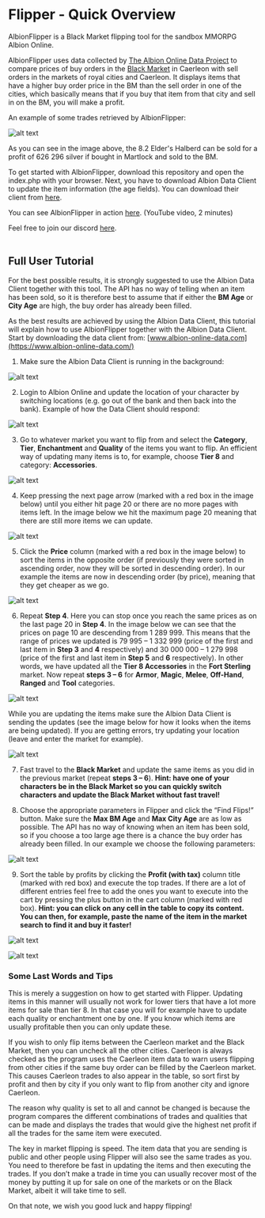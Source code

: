 # Flipper - Quick Overview
AlbionFlipper is a Black Market flipping tool for the sandbox MMORPG Albion Online.

AlbionFlipper uses data collected by [The Albion Online Data Project](https://www.albion-online-data.com/) to compare prices of buy orders in the [Black Market](https://wiki.albiononline.com/wiki/Black_Market?crf=3AYZB3G7UG&utm_source=pmax&utm_medium=cpc&utm_campaign=2PM&gclid=Cj0KCQiAifz-BRDjARIsAEElyGICyl2-9OlfLx1Uqnkg4dQPwsEvhM6YWQcnx-S_M4Un9ZQ2JPpYarwaAhP9EALw_wcB) in Caerleon with sell orders in the markets of royal cities and Caerleon. It displays items that have a higher buy order price in the BM than the sell order in one of the cities, which basically means that if you buy that item from that city and sell in on the BM, you will make a profit.

An example of some trades retrieved by AlbionFlipper:

![alt text](https://github.com/klutten99/Flipper/blob/master/images/albionflipper_example.png)

As you can see in the image above, the 8.2 Elder's Halberd can be sold for a profit of 626 296 silver if bought in Martlock and sold to the BM.

To get started with AlbionFlipper, download this repository and open the index.php with your browser. Next, you have to download Albion Data Client to update the item information (the age fields). You can download their client from [here](https://www.albion-online-data.com/).

You can see AlbionFlipper in action [here](https://www.youtube.com/watch?v=cz4VEmaDG7k&ab_channel=KillAxe22). (YouTube video, 2 minutes)

Feel free to join our discord [here](https://discord.gg/2ySkAuX).
<br/><br/>

## Full User Tutorial
For the best possible results, it is strongly suggested to use the Albion Data Client together with this tool. The API has no way of telling when an item has been sold, so it is therefore best to assume that if either the **BM Age** or **City Age** are high, the buy order has already been filled.

As the best results are achieved by using the Albion Data Client, this tutorial will explain how to use AlbionFlipper together with the Albion Data Client. Start by downloading the data client from: [www.albion-online-data.com](https://www.albion-online-data.com/)

  1. Make sure the Albion Data Client is running in the background:
  
![alt text](https://github.com/klutten99/Flipper/blob/master/images/1.png)

  2. Login to Albion Online and update the location of your character by switching locations (e.g. go out of the bank and then back into the bank). Example of how the Data Client should respond:
  
![alt text](https://github.com/klutten99/Flipper/blob/master/images/2.png)

  3. Go to whatever market you want to flip from and select the **Category**, **Tier**, **Enchantment** and **Quality** of the items you want to flip. An efficient way of updating many items is to, for example, choose **Tier 8** and category: **Accessories**.

![alt text](https://github.com/klutten99/Flipper/blob/master/images/3.png)

  4. Keep pressing the next page arrow (marked with a red box in the image below) until you either hit page 20 or there are no more pages with items left. In the image below we hit the maximum page 20 meaning that there are still more items we can update.
  
![alt text](https://github.com/klutten99/Flipper/blob/master/images/4.png) 
 
  5. Click the **Price** column (marked with a red box in the image below) to sort the items in the opposite order (if previously they were sorted in ascending order, now they will be sorted in descending order). In our example the items are now in descending order (by price), meaning that they get cheaper as we go.
  
![alt text](https://github.com/klutten99/Flipper/blob/master/images/5.png) 
  
  6. Repeat **Step 4**. Here you can stop once you reach the same prices as on the last page 20 in **Step 4**. In the image below we can see that the prices on page 10 are descending from 1 289 999. This means that the range of prices we updated is 79 995 – 1 332 999 (price of the first and last item in **Step 3** and **4** respectively) and 30 000 000 – 1 279 998 (price of the first and last item in **Step 5** and **6** respectively). In other words, we have updated all the **Tier 8 Accessories** in the **Fort Sterling** market. Now repeat **steps 3 – 6** for **Armor**, **Magic**, **Melee**, **Off-Hand**, **Ranged** and **Tool** categories.

![alt text](https://github.com/klutten99/Flipper/blob/master/images/6.png) 
   
While you are updating the items make sure the Albion Data Client is sending the updates (see the image below for how it looks when the items are being updated). If you are getting errors, try updating your location (leave and enter the market for example).

![alt text](https://github.com/klutten99/Flipper/blob/master/images/6_2.png) 

  7. Fast travel to the **Black Market** and update the same items as you did in the previous market (repeat **steps 3 – 6**). **Hint: have one of your characters be in the Black Market so you can quickly switch characters and update the Black Market without fast travel!**

  8. Choose the appropriate parameters in Flipper and click the “Find Flips!” button. Make sure the **Max BM Age** and **Max City Age** are as low as possible. The API has no way of knowing when an item has been sold, so if you choose a too large age there is a chance the buy order has already been filled. In our example we choose the following parameters:

![alt text](https://github.com/klutten99/Flipper/blob/master/images/8.png) 

  9. Sort the table by profits by clicking the **Profit (with tax)** column title (marked with red box) and execute the top trades. If there are a lot of different entries feel free to add the ones you want to execute into the cart by pressing the plus button in the cart column (marked with red box). **Hint: you can click on any cell in the table to copy its content. You can then, for example, paste the name of the item in the market search to find it and buy it faster!**

![alt text](https://github.com/klutten99/Flipper/blob/master/images/9.png) 

![alt text](https://github.com/klutten99/Flipper/blob/master/images/9_2.png) 

### Some Last Words and Tips
This is merely a suggestion on how to get started with Flipper. Updating items in this manner will usually not work for lower tiers that have a lot more items for sale than tier 8. In that case you will for example have to update each quality or enchantment one by one. If you know which items are usually profitable then you can only update these.

If you wish to only flip items between the Caerleon market and the Black Market, then you can uncheck all the other cities. Caerleon is always checked as the program uses the Caerleon item data to warn users flipping from other cities if the same buy order can be filled by the Caerleon market. This causes Caerleon trades to also appear in the table, so sort first by profit and then by city if you only want to flip from another city and ignore Caerleon.

The reason why quality is set to all and cannot be changed is because the program compares the different combinations of trades and qualities that can be made and displays the trades that would give the highest net profit if all the trades for the same item were executed.

The key in market flipping is speed. The item data that you are sending is public and other people using Flipper will also see the same trades as you. You need to therefore be fast in updating the items and then executing the trades. If you don’t make a trade in time you can usually recover most of the money by putting it up for sale on one of the markets or on the Black Market, albeit it will take time to sell.

On that note, we wish you good luck and happy flipping!








